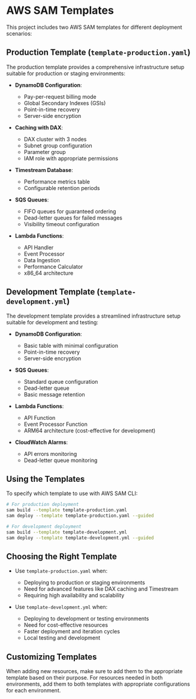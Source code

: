 # AWS SAM Templates

This project includes two AWS SAM templates for different deployment scenarios:

## Production Template (`template-production.yaml`)

The production template provides a comprehensive infrastructure setup suitable for production or staging environments:

- **DynamoDB Configuration**:
  - Pay-per-request billing mode
  - Global Secondary Indexes (GSIs)
  - Point-in-time recovery
  - Server-side encryption

- **Caching with DAX**:
  - DAX cluster with 3 nodes
  - Subnet group configuration
  - Parameter group
  - IAM role with appropriate permissions

- **Timestream Database**:
  - Performance metrics table
  - Configurable retention periods

- **SQS Queues**:
  - FIFO queues for guaranteed ordering
  - Dead-letter queues for failed messages
  - Visibility timeout configuration

- **Lambda Functions**:
  - API Handler
  - Event Processor
  - Data Ingestion
  - Performance Calculator
  - x86_64 architecture

## Development Template (`template-development.yml`)

The development template provides a streamlined infrastructure setup suitable for development and testing:

- **DynamoDB Configuration**:
  - Basic table with minimal configuration
  - Point-in-time recovery
  - Server-side encryption

- **SQS Queues**:
  - Standard queue configuration
  - Dead-letter queue
  - Basic message retention

- **Lambda Functions**:
  - API Function
  - Event Processor Function
  - ARM64 architecture (cost-effective for development)

- **CloudWatch Alarms**:
  - API errors monitoring
  - Dead-letter queue monitoring

## Using the Templates

To specify which template to use with AWS SAM CLI:

```bash
# For production deployment
sam build --template template-production.yaml
sam deploy --template template-production.yaml --guided

# For development deployment
sam build --template template-development.yml
sam deploy --template template-development.yml --guided
```

## Choosing the Right Template

- Use `template-production.yaml` when:
  - Deploying to production or staging environments
  - Need for advanced features like DAX caching and Timestream
  - Requiring high availability and scalability

- Use `template-development.yml` when:
  - Deploying to development or testing environments
  - Need for cost-effective resources
  - Faster deployment and iteration cycles
  - Local testing and development

## Customizing Templates

When adding new resources, make sure to add them to the appropriate template based on their purpose. For resources needed in both environments, add them to both templates with appropriate configurations for each environment. 